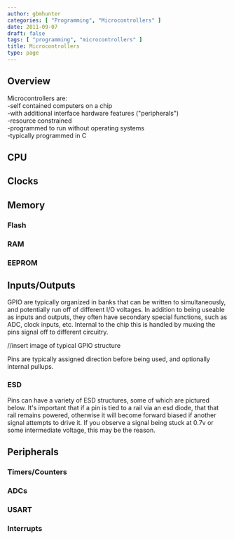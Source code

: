 ```yaml
---
author: gbmhunter
categories: [ "Programming", "Microcontrollers" ]
date: 2011-09-07
draft: false
tags: [ "programming", "microcontrollers" ]
title: Microcontrollers
type: page
---
```


## Overview
Microcontrollers are:  
-self contained computers on a chip  
-with additional interface hardware features ("peripherals")  
-resource constrained  
-programmed to run without operating systems  
-typically programmed in C   

## CPU

## Clocks

## Memory

### Flash
### RAM
### EEPROM

## Inputs/Outputs

GPIO are typically organized in banks that can be written to simultaneously, and potentially run off of different I/O voltages. In addition to being useable as inputs and outputs, they often have secondary special functions, such as ADC, clock inputs, etc. Internal to the chip this is handled by muxing the pins signal off to different circuitry.

//insert image of typical GPIO structure


Pins are typically assigned direction before being used, and optionally internal pullups.
### ESD

Pins can have a variety of ESD structures, some of which are pictured below. It's important that if a pin is tied to a rail via an esd diode, that that rail remains powered, otherwise it will become forward biased if another signal attempts to drive it. If you observe a signal being stuck at 0.7v or some intermediate voltage, this may be the reason.

## Peripherals

### Timers/Counters

### ADCs

### USART

### Interrupts

